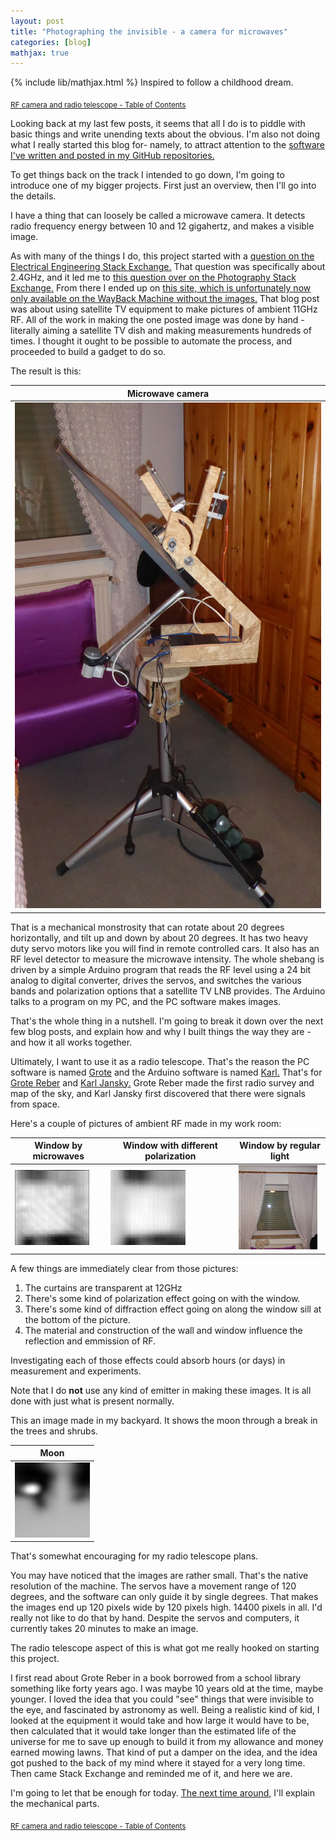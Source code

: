 ```yaml
---
layout: post
title: "Photographing the invisible - a camera for microwaves"
categories: [blog]
mathjax: true
---
```

{% include lib/mathjax.html %}
Inspired to follow a childhood dream.

<sub>[RF camera and radio telescope - Table of Contents](3-rfcamera-toc)</sub>

Looking back at my last few posts, it seems that all I do is to piddle with basic things and write unending texts about the obvious.  I'm also not doing what I really started this blog for- namely, to attract attention to the [software I've written and posted in my GitHub repositories.](https://github.com/JosephEoff)

To get things back on the track I intended to go down, I'm going to introduce one of my bigger projects.  First just an overview, then I'll go into the details.

I have a thing that can loosely be called a microwave camera.  It detects radio frequency energy between 10 and 12 gigahertz, and makes a visible image.

As with many of the things I do, this project started with a [question on the Electrical Engineering Stack Exchange.](https://electronics.stackexchange.com/questions/193898/can-i-build-a-camera-that-is-sensitive-at-2-4ghz/)  That question was specifically about 2.4GHz, and it led me to [this question over on the Photography Stack Exchange.](https://photo.stackexchange.com/questions/69587/are-there-cameras-that-can-photograph-wi-fi-wlan-or-mobile-phone-radiation)  From there I ended up on [this site, which is unfortunately now only available on the WayBack Machine without the images.](https://web.archive.org/web/20151002205822/http://www.kevinwoods.co.uk/photography/20100210radio.htm)  That blog post was about using satellite TV equipment to make pictures of ambient 11GHz RF.  All of the work in making the one posted image was done by hand - literally aiming a satellite TV dish and making measurements hundreds of times.  I thought it ought to be possible to automate the process, and proceeded to build a gadget to do so.

The result is this:

|Microwave camera|
|--------------|
|![Microwave camera](/assets/rfcamera/rig.jpg)|

That is a mechanical monstrosity that can rotate about 20 degrees horizontally, and tilt up and down by about 20 degrees.  It has two heavy duty servo motors like you will find in remote controlled cars. It also has an RF level detector to measure the microwave intensity.  The whole shebang is driven by a simple Arduino program that reads the RF level using a 24 bit analog to digital converter, drives the servos, and switches the various bands and polarization options that a satellite TV LNB provides.  The Arduino talks to a program on my PC, and the PC software makes images.

That's the whole thing in a nutshell.  I'm going to break it down over the next few blog posts, and explain how and why I built things the way they are - and how it all works together.

Ultimately, I want to use it as a radio telescope.  That's the reason the PC software is named [Grote](https://github.com/JosephEoff/Grote) and the Arduino software is named [Karl.](https://github.com/JosephEoff/Karl)  That's for [Grote Reber](https://en.wikipedia.org/wiki/Grote_Reber) and [Karl Jansky.](https://en.wikipedia.org/wiki/Karl_Guthe_Jansky)  Grote Reber made the first radio survey and map of the sky, and Karl Jansky first discovered that there were signals from space.

Here's a couple of pictures of ambient RF made in my work room:

|Window by microwaves|Window with different polarization|Window by regular light|
|--------------|--------------|---------|
|![Window by microwaves](/assets/rfcamera/window1.png)|![Window by microwaves - polarization change](/assets/rfcamera/window2_changedpolarization.png)|![Window by regular light](/assets/rfcamera/window.jpg)

A few things are immediately clear from those pictures:

1.  The curtains are transparent at 12GHz
2.  There's some kind of polarization effect going on with the window.
3.  There's some kind of diffraction effect going on along the window sill at the bottom of the picture.
4.  The material and construction of the wall and window influence the reflection and emmission of RF.

Investigating each of those effects could absorb hours (or days) in measurement and experiments.

Note that I do **not** use any kind of emitter in making these images.  It is all done with just what is present normally.

This an image made in my backyard.  It shows the moon through a break in the trees and shrubs.

|Moon|
|----|
|![Window by microwaves](/assets/rfcamera/moon1.png)|

That's somewhat encouraging for my radio telescope plans.

You may have noticed that the images are rather small.  That's the native resolution of the machine.  The servos have a movement range of 120 degrees, and the software can only guide it by single degrees.  That makes the images end up 120 pixels wide by 120 pixels high.  14400 pixels in all.  I'd really not like to do that by hand.  Despite the servos and computers, it currently takes 20 minutes to make an image.

The radio telescope aspect of this is what got me really hooked on starting this project.  

I first read about Grote Reber in a book borrowed from a school library something like forty years ago.  I was maybe 10 years old at the time, maybe younger.  I loved the idea that you could "see" things that were invisible to the eye, and fascinated by astronomy as well.  Being a realistic kind of kid, I looked at the equipment it would take and how large it would have to be, then calculated that it would take longer than the estimated life of the universe for me to save up enough to build it from my allowance and money earned mowing lawns.  That kind of put a damper on the idea, and the idea got pushed to the back of my mind where it stayed for a very long time.  Then came Stack Exchange and reminded me of it, and here we are.

I'm going to let that be enough for today.  [The next time around,](2-rfcamera2) I'll explain the mechanical parts.

<sub>[RF camera and radio telescope - Table of Contents](3-rfcamera-toc)</sub>
